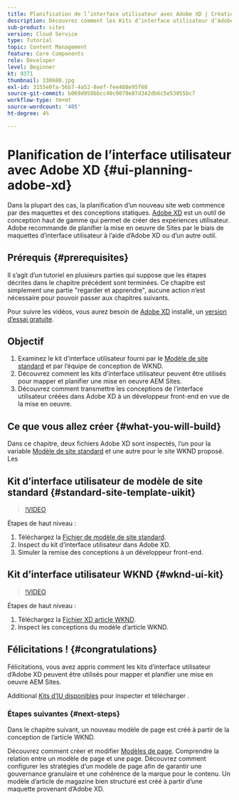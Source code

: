 ```yaml
---
title: Planification de l’interface utilisateur avec Adobe XD | Création AEM site rapide
description: Découvrez comment les Kits d’interface utilisateur d’Adobe XD peuvent être utilisés pour concevoir et accélérer votre mise en oeuvre Adobe Experience Manager Sites.
sub-product: sites
version: Cloud Service
type: Tutorial
topic: Content Management
feature: Core Components
role: Developer
level: Beginner
kt: 9371
thumbnail: 338680.jpg
exl-id: 3155e0fa-56b7-4a52-8eef-fee488e95f68
source-git-commit: b069d958bbcc40c0079e87d342db6c5e53055bc7
workflow-type: tm+mt
source-wordcount: '405'
ht-degree: 4%

---
```


# Planification de l’interface utilisateur avec Adobe XD {#ui-planning-adobe-xd}

Dans la plupart des cas, la planification d’un nouveau site web commence par des maquettes et des conceptions statiques. [Adobe XD](https://www.adobe.com/products/xd.html) est un outil de conception haut de gamme qui permet de créer des expériences utilisateur. Adobe recommande de planifier la mise en oeuvre de Sites par le biais de maquettes d’interface utilisateur à l’aide d’Adobe XD ou d’un autre outil.

## Prérequis {#prerequisites}

Il s’agit d’un tutoriel en plusieurs parties qui suppose que les étapes décrites dans le chapitre précédent sont terminées. Ce chapitre est simplement une partie &quot;regarder et apprendre&quot;, aucune action n’est nécessaire pour pouvoir passer aux chapitres suivants.

Pour suivre les vidéos, vous aurez besoin de [Adobe XD](https://www.adobe.com/products/xd/pricing/free-trial.html) installé, un [version d’essai gratuite](https://www.adobe.com/products/xd/pricing/free-trial.html).

## Objectif

1. Examinez le kit d’interface utilisateur fourni par le [Modèle de site standard](https://github.com/adobe/aem-site-template-standard) et par l’équipe de conception de WKND.
1. Découvrez comment les kits d’interface utilisateur peuvent être utilisés pour mapper et planifier une mise en oeuvre AEM Sites.
1. Découvrez comment transmettre les conceptions de l’interface utilisateur créées dans Adobe XD à un développeur front-end en vue de la mise en oeuvre.

## Ce que vous allez créer {#what-you-will-build}

Dans ce chapitre, deux fichiers Adobe XD sont inspectés, l’un pour la variable [Modèle de site standard](https://github.com/adobe/aem-site-template-standard) et une autre pour le site WKND proposé. Les

## Kit d’interface utilisateur de modèle de site standard {#standard-site-template-uikit}

>[!VIDEO](https://video.tv.adobe.com/v/338680/?quality=12&learn=on)

Étapes de haut niveau :

1. Téléchargez la [Fichier de modèle de site standard](https://github.com/adobe/aem-site-template-standard/raw/main/files/wireframe.xd).
1. Inspect du kit d’interface utilisateur dans Adobe XD.
1. Simuler la remise des conceptions à un développeur front-end.

## Kit d’interface utilisateur WKND {#wknd-ui-kit}

>[!VIDEO](https://video.tv.adobe.com/v/30214/?quality=12&learn=on)

Étapes de haut niveau :

1. Téléchargez la [Fichier XD article WKND](https://github.com/adobe/aem-guides-wknd/releases/download/aem-guides-wknd-0.0.2/AEM_UI-kit-WKND-article-design.xd).
1. Inspect les conceptions du modèle d’article WKND.

## Félicitations ! {#congratulations}

Félicitations, vous avez appris comment les kits d’interface utilisateur d’Adobe XD peuvent être utilisés pour mapper et planifier une mise en oeuvre AEM Sites.

Additional [Kits d’IU disponibles](https://www.adobe.com/products/xd/features/ui-kits.html) pour inspecter et télécharger .

### Étapes suivantes {#next-steps}

Dans le chapitre suivant, un nouveau modèle de page est créé à partir de la conception de l’article WKND.

Découvrez comment créer et modifier [Modèles de page](./page-templates.md). Comprendre la relation entre un modèle de page et une page. Découvrez comment configurer les stratégies d’un modèle de page afin de garantir une gouvernance granulaire et une cohérence de la marque pour le contenu.  Un modèle d’article de magazine bien structuré est créé à partir d’une maquette provenant d’Adobe XD.
